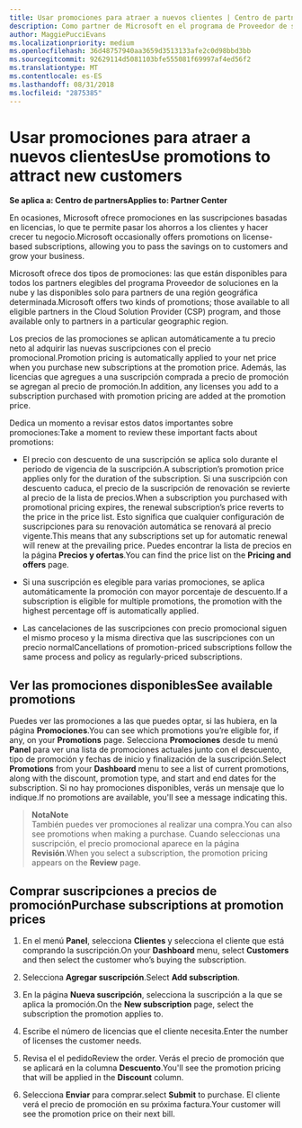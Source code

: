```yaml
---
title: Usar promociones para atraer a nuevos clientes | Centro de partners
description: Como partner de Microsoft en el programa de Proveedor de soluciones en la nube, puedes comprar suscripciones al precio de promoción y pasar el ahorro a tus clientes.
author: MaggiePucciEvans
ms.localizationpriority: medium
ms.openlocfilehash: 36d48757940aa3659d3513133afe2c0d98bbd3bb
ms.sourcegitcommit: 92629114d5081103bfe555081f69997af4ed56f2
ms.translationtype: MT
ms.contentlocale: es-ES
ms.lasthandoff: 08/31/2018
ms.locfileid: "2875385"
---
```

# <a name="use-promotions-to-attract-new-customers"></a><span data-ttu-id="74808-103">Usar promociones para atraer a nuevos clientes</span><span class="sxs-lookup"><span data-stu-id="74808-103">Use promotions to attract new customers</span></span>  

**<span data-ttu-id="74808-104">Se aplica a: Centro de partners</span><span class="sxs-lookup"><span data-stu-id="74808-104">Applies to: Partner Center</span></span>**

<!--[FWLink: https://go.microsoft.com/fwlink/?linkid=852469]-->

<span data-ttu-id="74808-105">En ocasiones, Microsoft ofrece promociones en las suscripciones basadas en licencias, lo que te permite pasar los ahorros a los clientes y hacer crecer tu negocio.</span><span class="sxs-lookup"><span data-stu-id="74808-105">Microsoft occasionally offers promotions on license-based subscriptions, allowing you to pass the savings on to customers and grow your business.</span></span> 

<span data-ttu-id="74808-106">Microsoft ofrece dos tipos de promociones: las que están disponibles para todos los partners elegibles del programa Proveedor de soluciones en la nube y las disponibles solo para partners de una región geográfica determinada.</span><span class="sxs-lookup"><span data-stu-id="74808-106">Microsoft offers two kinds of promotions; those available to all eligible partners in the Cloud Solution Provider (CSP) program, and those available only to partners in a particular geographic region.</span></span>

<span data-ttu-id="74808-107">Los precios de las promociones se aplican automáticamente a tu precio neto al adquirir las nuevas suscripciones con el precio promocional.</span><span class="sxs-lookup"><span data-stu-id="74808-107">Promotion pricing is automatically applied to your net price when you purchase new subscriptions at the promotion price.</span></span> <span data-ttu-id="74808-108">Además, las licencias que agregues a una suscripción comprada a precio de promoción se agregan al precio de promoción.</span><span class="sxs-lookup"><span data-stu-id="74808-108">In addition, any licenses you add to a subscription purchased with promotion pricing are added at the promotion price.</span></span> 

<span data-ttu-id="74808-109">Dedica un momento a revisar estos datos importantes sobre promociones:</span><span class="sxs-lookup"><span data-stu-id="74808-109">Take a moment to review these important facts about promotions:</span></span>

-   <span data-ttu-id="74808-110">El precio con descuento de una suscripción se aplica solo durante el periodo de vigencia de la suscripción.</span><span class="sxs-lookup"><span data-stu-id="74808-110">A subscription’s promotion price applies only for the duration of the subscription.</span></span> <span data-ttu-id="74808-111">Si una suscripción con descuento caduca, el precio de la suscripción de renovación se revierte al precio de la lista de precios.</span><span class="sxs-lookup"><span data-stu-id="74808-111">When a subscription you purchased with promotional pricing expires, the renewal subscription’s price reverts to the price in the price list.</span></span> <span data-ttu-id="74808-112">Esto significa que cualquier configuración de suscripciones para su renovación automática se renovará al precio vigente.</span><span class="sxs-lookup"><span data-stu-id="74808-112">This means that any subscriptions set up for automatic renewal will renew at the prevailing price.</span></span> <span data-ttu-id="74808-113">Puedes encontrar la lista de precios en la página **Precios y ofertas**.</span><span class="sxs-lookup"><span data-stu-id="74808-113">You can find the price list on the **Pricing and offers** page.</span></span> 

-   <span data-ttu-id="74808-114">Si una suscripción es elegible para varias promociones, se aplica automáticamente la promoción con mayor porcentaje de descuento.</span><span class="sxs-lookup"><span data-stu-id="74808-114">If a subscription is eligible for multiple promotions, the promotion with the highest percentage off is automatically applied.</span></span>

-   <span data-ttu-id="74808-115">Las cancelaciones de las suscripciones con precio promocional siguen el mismo proceso y la misma directiva que las suscripciones con un precio normal</span><span class="sxs-lookup"><span data-stu-id="74808-115">Cancellations of promotion-priced subscriptions follow the same process and policy as regularly-priced subscriptions.</span></span>

## <a name="see-available-promotions"></a><span data-ttu-id="74808-116">Ver las promociones disponibles</span><span class="sxs-lookup"><span data-stu-id="74808-116">See available promotions</span></span>

<span data-ttu-id="74808-117">Puedes ver las promociones a las que puedes optar, si las hubiera, en la página **Promociones**.</span><span class="sxs-lookup"><span data-stu-id="74808-117">You can see which promotions you’re eligible for, if any, on your **Promotions** page.</span></span> <span data-ttu-id="74808-118">Selecciona **Promociones** desde tu menú **Panel** para ver una lista de promociones actuales junto con el descuento, tipo de promoción y fechas de inicio y finalización de la suscripción.</span><span class="sxs-lookup"><span data-stu-id="74808-118">Select **Promotions** from your **Dashboard** menu to see a list of current promotions, along with the discount, promotion type, and start and end dates for the subscription.</span></span> <span data-ttu-id="74808-119">Si no hay promociones disponibles, verás un mensaje que lo indique.</span><span class="sxs-lookup"><span data-stu-id="74808-119">If no promotions are available, you'll see a message indicating this.</span></span> 

>**<span data-ttu-id="74808-120">Nota</span><span class="sxs-lookup"><span data-stu-id="74808-120">Note</span></span>**<br>
<span data-ttu-id="74808-121">También puedes ver promociones al realizar una compra.</span><span class="sxs-lookup"><span data-stu-id="74808-121">You can also see promotions when making a purchase.</span></span> <span data-ttu-id="74808-122">Cuando seleccionas una suscripción, el precio promocional aparece en la página **Revisión**.</span><span class="sxs-lookup"><span data-stu-id="74808-122">When you select a subscription, the promotion pricing appears on the **Review** page.</span></span>

## <a name="purchase-subscriptions-at-promotion-prices"></a><span data-ttu-id="74808-123">Comprar suscripciones a precios de promoción</span><span class="sxs-lookup"><span data-stu-id="74808-123">Purchase subscriptions at promotion prices</span></span>

1. <span data-ttu-id="74808-124">En el menú **Panel**, selecciona **Clientes** y selecciona el cliente que está comprando la suscripción.</span><span class="sxs-lookup"><span data-stu-id="74808-124">On your **Dashboard** menu, select **Customers** and then select the customer who’s buying the subscription.</span></span> 

2. <span data-ttu-id="74808-125">Selecciona **Agregar suscripción**.</span><span class="sxs-lookup"><span data-stu-id="74808-125">Select **Add subscription**.</span></span>

3. <span data-ttu-id="74808-126">En la página **Nueva suscripción**, selecciona la suscripción a la que se aplica la promoción.</span><span class="sxs-lookup"><span data-stu-id="74808-126">On the **New subscription** page, select the subscription the promotion applies to.</span></span>

4. <span data-ttu-id="74808-127">Escribe el número de licencias que el cliente necesita.</span><span class="sxs-lookup"><span data-stu-id="74808-127">Enter the number of licenses the customer needs.</span></span> 

5. <span data-ttu-id="74808-128">Revisa el el pedido</span><span class="sxs-lookup"><span data-stu-id="74808-128">Review the order.</span></span> <span data-ttu-id="74808-129">Verás el precio de promoción que se aplicará en la columna **Descuento**.</span><span class="sxs-lookup"><span data-stu-id="74808-129">You'll see the promotion pricing that will be applied in the **Discount** column.</span></span>  

6.  <span data-ttu-id="74808-130">Selecciona **Enviar** para comprar.</span><span class="sxs-lookup"><span data-stu-id="74808-130">select **Submit** to purchase.</span></span> <span data-ttu-id="74808-131">El cliente verá el precio de promoción en su próxima factura.</span><span class="sxs-lookup"><span data-stu-id="74808-131">Your customer will see the promotion price on their next bill.</span></span>  



